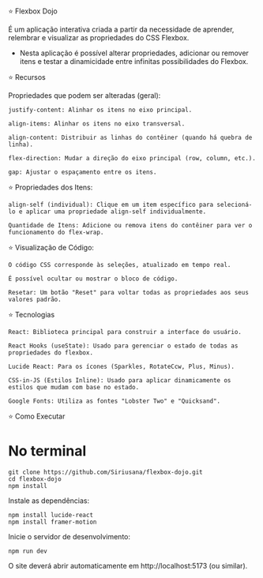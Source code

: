 ⭐️ Flexbox Dojo 

É um aplicação interativa criada a partir da necessidade de aprender, relembrar e visualizar as propriedades do CSS Flexbox.

- Nesta aplicação é possível alterar propriedades, adicionar ou remover itens e testar a dinamicidade entre infinitas possibilidades do Flexbox.

⭐️ Recursos

Propriedades que podem ser alteradas (geral):

    justify-content: Alinhar os itens no eixo principal.

    align-items: Alinhar os itens no eixo transversal.

    align-content: Distribuir as linhas do contêiner (quando há quebra de linha).

    flex-direction: Mudar a direção do eixo principal (row, column, etc.).

    gap: Ajustar o espaçamento entre os itens.

⭐️ Propriedades dos Itens:

    align-self (individual): Clique em um item específico para selecioná-lo e aplicar uma propriedade align-self individualmente.

    Quantidade de Itens: Adicione ou remova itens do contêiner para ver o funcionamento do flex-wrap.

⭐️ Visualização de Código:

    O código CSS corresponde às seleções, atualizado em tempo real.

    É possível ocultar ou mostrar o bloco de código.

    Resetar: Um botão "Reset" para voltar todas as propriedades aos seus valores padrão.

⭐️ Tecnologias 

    React: Biblioteca principal para construir a interface do usuário.

    React Hooks (useState): Usado para gerenciar o estado de todas as propriedades do flexbox.

    Lucide React: Para os ícones (Sparkles, RotateCcw, Plus, Minus).

    CSS-in-JS (Estilos Inline): Usado para aplicar dinamicamente os estilos que mudam com base no estado.

    Google Fonts: Utiliza as fontes "Lobster Two" e "Quicksand".

⭐️ Como Executar

# No terminal
    git clone https://github.com/Siriusana/flexbox-dojo.git
    cd flexbox-dojo
    npm install


Instale as dependências:

    npm install lucide-react
    npm install framer-motion

Inicie o servidor de desenvolvimento:

    npm run dev


O site deverá abrir automaticamente em http://localhost:5173 (ou similar).


